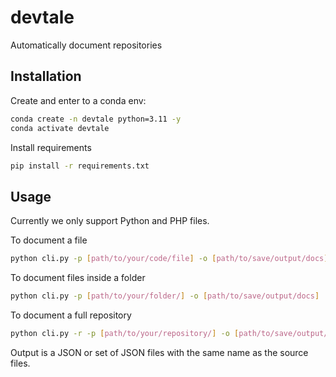 # devtale

Automatically document repositories

## Installation

Create and enter to a conda env:

```bash
conda create -n devtale python=3.11 -y
conda activate devtale
```

Install requirements

```bash
pip install -r requirements.txt
```

## Usage

Currently we only support Python and PHP files.

To document a file

```bash
python cli.py -p [path/to/your/code/file] -o [path/to/save/output/docs]
```

To document files inside a folder

```bash
python cli.py -p [path/to/your/folder/] -o [path/to/save/output/docs]
```

To document a full repository

```bash
python cli.py -r -p [path/to/your/repository/] -o [path/to/save/output/docs]
```

Output is a JSON or set of JSON files with the same name as the source files.
